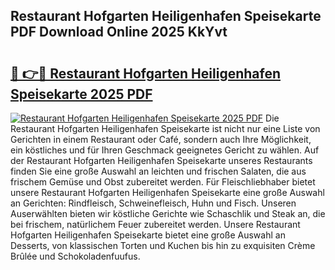 ## Restaurant Hofgarten Heiligenhafen Speisekarte PDF Download Online 2025 KkYvt

# <h2><a href="http://gc8z8o4.nevu.top/?p=Restaurant+Hofgarten+Heiligenhafen+Speisekarte">🔗 👉🔴 Restaurant Hofgarten Heiligenhafen Speisekarte 2025 PDF</a></h2>

[![Restaurant Hofgarten Heiligenhafen Speisekarte 2025 PDF](https://i.imgur.com/dBaPXMq.png)](http://gc8z8o4.nevu.top/?p=Restaurant+Hofgarten+Heiligenhafen+Speisekarte)
Die Restaurant Hofgarten Heiligenhafen Speisekarte ist nicht nur eine Liste von Gerichten in einem Restaurant oder Café, sondern auch Ihre Möglichkeit, ein köstliches und für Ihren Geschmack geeignetes Gericht zu wählen. Auf der Restaurant Hofgarten Heiligenhafen Speisekarte unseres Restaurants finden Sie eine große Auswahl an leichten und frischen Salaten, die aus frischem Gemüse und Obst zubereitet werden. Für Fleischliebhaber bietet unsere Restaurant Hofgarten Heiligenhafen Speisekarte eine große Auswahl an Gerichten: Rindfleisch, Schweinefleisch, Huhn und Fisch. Unseren Auserwählten bieten wir köstliche Gerichte wie Schaschlik und Steak an, die bei frischem, natürlichem Feuer zubereitet werden. Unsere Restaurant Hofgarten Heiligenhafen Speisekarte bietet eine große Auswahl an Desserts, von klassischen Torten und Kuchen bis hin zu exquisiten Crème Brûlée und Schokoladenfuufus.
